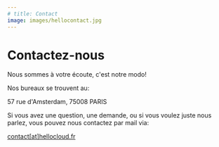 ```yaml
---
# title: Contact
image: images/hellocontact.jpg
---
```


# Contactez-nous

Nous sommes à votre écoute, c'est notre modo!

Nos bureaux se trouvent au:

57 rue d'Amsterdam, 75008 PARIS

Si vous avez une question, une demande, ou si vous voulez juste nous parlez, vous pouvez nous contactez par mail via:

[contact[at]hellocloud.fr](mailto:contact@hellocloud.fr)
